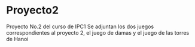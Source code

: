 # Proyecto2
Proyecto No.2 del curso de IPC1
Se adjuntan los dos juegos correspondientes al proyecto 2, el juego de damas y el juego de las torres de Hanoi
